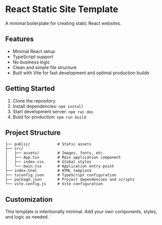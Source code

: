 # React Static Site Template

A minimal boilerplate for creating static React websites.

## Features

- Minimal React setup
- TypeScript support
- No business logic
- Clean and simple file structure
- Built with Vite for fast development and optimal production builds

## Getting Started

1. Clone the repository
2. Install dependencies: `npm install`
3. Start development server: `npm run dev`
4. Build for production: `npm run build`

## Project Structure

```
├── public/            # Static assets
├── src/
│   ├── assets/        # Images, fonts, etc.
│   ├── App.tsx        # Main application component
│   ├── index.css      # Global styles
│   └── main.tsx       # Application entry point
├── index.html         # HTML template
├── tsconfig.json      # TypeScript configuration
├── package.json       # Project dependencies and scripts
└── vite.config.js     # Vite configuration
```

## Customization

This template is intentionally minimal. Add your own components, styles, and logic as needed.